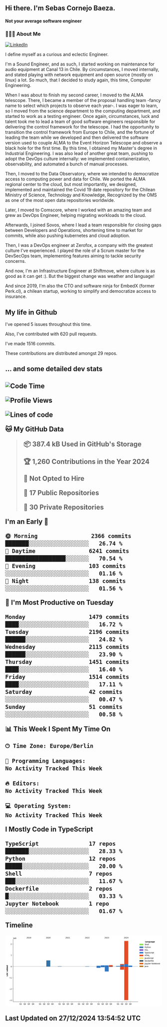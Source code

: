 <h2> Hi there.  I'm Sebas Cornejo Baeza.</h2>
<h4> Not your average software engineer</h4>
<h3> 👨🏻‍💻 About Me </h3>
<a href="http://linkedin.com/in/sebastian-cornejo-baeza/"><img alt="LinkedIn" src="https://img.shields.io/badge/Sebas%20Cornejo%20-informational?style=appveyor&logo=linkedin"></a>


I define myself as a curious and eclectic Engineer.

I'm a Sound Engineer, and as such, I started working on maintenance for audio equipment at Canal 13 in Chile.
By circumstances, I moved internally, and stated playing with network equipment and open source (mostly on linux) 
a lot. So much, that I decided to study again, this time, Computer Engineering.

When I was about to finish my second career, I moved to the ALMA telescope. There, I became a member of the proposal handling team
-fancy name to select which projects to observe each year-. 
I was eager to learn, so I moved from the science department to the computing department, and started to work as 
a testing engineer. Once again, circumstances, luck and talent took me to lead a team of good software engineers 
responsible for delivering the control framework for the telescope. I had the opportunity to transition the control framework from
Europe to Chile, and the fortune of leading the team while we developed and then delivered the software
version used to couple ALMA to the Event Horizon Telescope and observe a black hole for the first time.
By this time, I obtained my Master's degree in Industrial Engineering.
I was also lead of another great team, pushing to adopt the DevOps culture internally: we implemented containerization, observability, and automated a bunch of manual processes.

Then, I moved to the Data Observatory, where we intended to democratize access to computing power
and data for Chile. We ported the ALMA regional center to the cloud, but most importantly, we designed, implemented
and maintained the Covid 19 date repository for the Chilean Ministry of Science, Technology and Knowledge, Recognized by the OMS as one of the most open
data repositories worldwide.

Later, I moved to Comscore, where I worked with an amazing team and grew as DevOps Engineer, helping migrating workloads to the cloud.

Afterwards, I joined Sovos, where I lead a team responsible for closing gaps between Developers and Operations, shortening time to market for commits, while
also pushing kubernetes and cloud adoption.

Then, I was a DevOps engineer at Zerofox, a company with the greatest culture I've experienced. I played the role of a Scrum master for the DevSecOps team,
implementing features aiming to tackle security concerns.

And now, I'm an Infrastructure Engineer at Shiftmove, where culture is as good as it can get :). But the biggest change was weather and language!
 
And since 2019, I'm also the CTO and software ninja for EmbedX (former Perk.cl), a chilean startup, working to simplify and democratize access to insurance.

<h2> My life in Github </h2>

I've opened 5 issues throughout this time.

Also, I've contributed with 620 pull requests.

I've made 1516 commits.

These contributions are distributed amongst 29 repos.

<h2>... and some detailed dev stats<h2>

<!--START_SECTION:waka-->
![Code Time](http://img.shields.io/badge/Code%20Time-986%20hrs%2013%20mins-blue)

![Profile Views](http://img.shields.io/badge/Profile%20Views-0-blue)

![Lines of code](https://img.shields.io/badge/From%20Hello%20World%20I%27ve%20Written-3.5%20million%20lines%20of%20code-blue)

**🐱 My GitHub Data** 

> 📦 387.4 kB Used in GitHub's Storage 
 > 
> 🏆 1,260 Contributions in the Year 2024
 > 
> 🚫 Not Opted to Hire
 > 
> 📜 17 Public Repositories 
 > 
> 🔑 30 Private Repositories 
 > 
**I'm an Early 🐤** 

```text
🌞 Morning                2366 commits        ███████░░░░░░░░░░░░░░░░░░   26.74 % 
🌆 Daytime                6241 commits        ██████████████████░░░░░░░   70.54 % 
🌃 Evening                103 commits         ░░░░░░░░░░░░░░░░░░░░░░░░░   01.16 % 
🌙 Night                  138 commits         ░░░░░░░░░░░░░░░░░░░░░░░░░   01.56 % 
```
📅 **I'm Most Productive on Tuesday** 

```text
Monday                   1479 commits        ████░░░░░░░░░░░░░░░░░░░░░   16.72 % 
Tuesday                  2196 commits        ██████░░░░░░░░░░░░░░░░░░░   24.82 % 
Wednesday                2115 commits        ██████░░░░░░░░░░░░░░░░░░░   23.90 % 
Thursday                 1451 commits        ████░░░░░░░░░░░░░░░░░░░░░   16.40 % 
Friday                   1514 commits        ████░░░░░░░░░░░░░░░░░░░░░   17.11 % 
Saturday                 42 commits          ░░░░░░░░░░░░░░░░░░░░░░░░░   00.47 % 
Sunday                   51 commits          ░░░░░░░░░░░░░░░░░░░░░░░░░   00.58 % 
```


📊 **This Week I Spent My Time On** 

```text
🕑︎ Time Zone: Europe/Berlin

💬 Programming Languages: 
No Activity Tracked This Week

🔥 Editors: 
No Activity Tracked This Week

💻 Operating System: 
No Activity Tracked This Week
```

**I Mostly Code in TypeScript** 

```text
TypeScript               17 repos            ███████░░░░░░░░░░░░░░░░░░   28.33 % 
Python                   12 repos            █████░░░░░░░░░░░░░░░░░░░░   20.00 % 
Shell                    7 repos             ███░░░░░░░░░░░░░░░░░░░░░░   11.67 % 
Dockerfile               2 repos             █░░░░░░░░░░░░░░░░░░░░░░░░   03.33 % 
Jupyter Notebook         1 repo              ░░░░░░░░░░░░░░░░░░░░░░░░░   01.67 % 
```



**Timeline**

![Lines of Code chart](https://raw.githubusercontent.com/scornejob/scornejob/master/assets/bar_graph.png)


 Last Updated on 27/12/2024 13:54:52 UTC
<!--END_SECTION:waka-->
